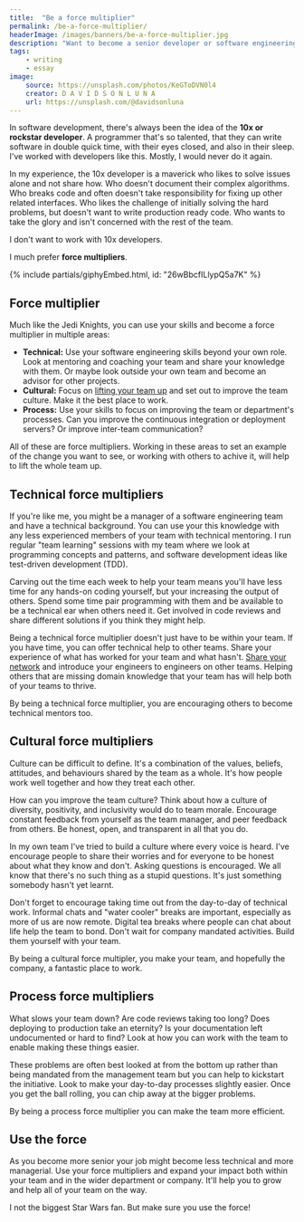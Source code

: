 ```yaml
---
title:  "Be a force multiplier"
permalink: /be-a-force-multiplier/
headerImage: /images/banners/be-a-force-multiplier.jpg
description: "Want to become a senior developer or software engineering manager? Forget being a 10x developer. Use the force!"
tags:
    - writing
    - essay
image:
    source: https://unsplash.com/photos/KeGToDVN0l4
    creator: D A V I D S O N L U N A
    url: https://unsplash.com/@davidsonluna
---
```


In software development, there's always been the idea of the **10x or rockstar developer**. A programmer that's so talented, that they can write software in double quick time, with their eyes closed, and also in their sleep. I've worked with developers like this. Mostly, I would never do it again.

In my experience, the 10x developer is a maverick who likes to solve issues alone and not share how. Who doesn't document their complex algorithms. Who breaks code and often doesn't take responsibility for fixing up other related interfaces. Who likes the challenge of initially solving the hard problems, but doesn't want to write production ready code. Who wants to take the glory and isn't concerned with the rest of the team.

I don't want to work with 10x developers.

I much prefer **force multipliers**.

<div class="mw6 center pv2 pv3-ns">
{% include partials/giphyEmbed.html, id: "26wBbcfILlypQ5a7K" %}
</div>

## Force multiplier

Much like the Jedi Knights, you can use your skills and become a force multiplier in multiple areas:

- **Technical:** Use your software engineering skills beyond your own role. Look at mentoring and coaching your team and share your knowledge with them. Or maybe look outside your own team and become an advisor for other projects.
- **Cultural:** Focus on [lifting your team up](/lift-your-team-up/) and set out to improve the team culture. Make it the best place to work.
- **Process:** Use your skills to focus on improving the team or department's processes. Can you improve the continuous integration or deployment servers? Or improve inter-team communication?

All of these are force multipliers. Working in these areas to set an example of the change you want to see, or working with others to achive it, will help to lift the whole team up.

## Technical force multipliers

If you're like me, you might be a manager of a software engineering team and have a technical background. You can use your this knowledge with any less experienced members of your team with technical mentoring. I run regular "team learning" sessions with my team where we look at programming concepts and patterns, and software development ideas like test-driven development (TDD).

Carving out the time each week to help your team means you'll have less time for any hands-on coding yourself, but your increasing the output of others. Spend some time pair programming with them and be available to be a technical ear when others need it. Get involved in code reviews and share different solutions if you think they might help.

Being a technical force multiplier doesn't just have to be within your team. If you have time, you can offer technical help to other teams. Share your experience of what has worked for your team and what hasn't. [Share your network](/share-your-network/) and introduce your engineers to engineers on other teams. Helping others that are missing domain knowledge that your team has will help both of your teams to thrive.

By being a technical force multiplier, you are encouraging others to become technical mentors too.

## Cultural force multipliers

Culture can be difficult to define. It's a combination of the values, beliefs, attitudes, and behaviours shared by the team as a whole. It's how people work well together and how they treat each other. 

How can you improve the team culture? Think about how a culture of diversity, positivity, and inclusivity would do to team morale. Encourage constant feedback from yourself as the team manager, and peer feedback from others. Be honest, open, and transparent in all that you do.

In my own team I've tried to build a culture where every voice is heard. I've encourage people to share their worries and for everyone to be honest about what they know and don't. Asking questions is encouraged. We all know that there's no such thing as a stupid questions. It's just something somebody hasn't yet learnt.

Don't forget to encourage taking time out from the day-to-day of technical work. Informal chats and "water cooler" breaks are important, especially as more of us are now remote. Digital tea breaks where people can chat about life help the team to bond. Don't wait for company mandated activities. Build them yourself with your team.

By being a cultural force multipler, you make your team, and hopefully the company, a fantastic place to work.

## Process force multipliers

What slows your team down? Are code reviews taking too long? Does deploying to production take an eternity? Is your documentation left undocumented or hard to find? Look at how you can work with the team to enable making these things easier.

These problems are often best looked at from the bottom up rather than being mandated from the management team but you can help to kickstart the initiative. Look to make your day-to-day processes slightly easier. Once you get the ball rolling, you can chip away at the bigger problems.

By being a process force multiplier you can make the team more efficient.

## Use the force

As you become more senior your job might become less technical and more managerial. Use your force multipliers and expand your impact both within your team and in the wider department or company. It'll help you to grow and help all of your team on the way.

I not the biggest Star Wars fan. But make sure you use the force!

